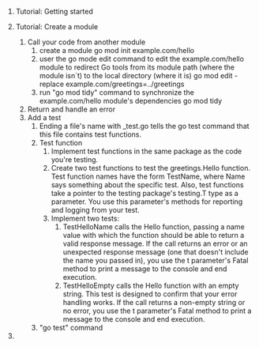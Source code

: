1. Tutorial: Getting started


2. Tutorial: Create a module

   1. Call your code from another module
       1. create a module
        go mod init example.com/hello
       2. user the go mode edit command to edit the example.com/hello module to redirect Go tools from its module path (where the module isn`t) to the local directory (where it is)
        go mod edit -replace example.com/greetings=../greetings
       3. run "go mod tidy" command to synchronize the example.com/hello module's dependencies
        go mod tidy
    2. Return and handle an error
    3. Add a test
       1. Ending a file's name with _test.go tells the go test command that this file contains test functions.
       2. Test function
          1. Implement test functions in the same package as the code you're testing.
          2. Create two test functions to test the greetings.Hello function. Test function names have the form TestName, where Name says something about the specific test. Also, test functions take a pointer to the testing package's testing.T type as a parameter. You use this parameter's methods for reporting and logging from your test.
          3. Implement two tests:
             1. TestHelloName calls the Hello function, passing a name value with which the function should be able to return a valid response message. If the call returns an error or an unexpected response message (one that doesn't include the name you passed in), you use the t parameter's Fatal method to print a message to the console and end execution.
             2. TestHelloEmpty calls the Hello function with an empty string. This test is designed to confirm that your error handling works. If the call returns a non-empty string or no error, you use the t parameter's Fatal method to print a message to the console and end execution.
       3. "go test" command


3. 